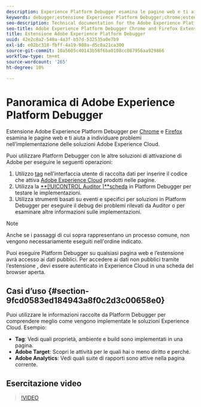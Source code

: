 ```yaml
---
description: Experience Platform Debugger esamina le pagine web e ti aiuta a individuare problemi nell’implementazione delle soluzioni Experience Cloud.
keywords: debugger;estensione Experience Platform Debugger;chrome;estensione
seo-description: Technical documentation for the Adobe Experience Platform Debugger Chrome and Firefox Extension - examine your web pages and understand problems with your Experience Cloud solution mplementations
seo-title: Adobe Experience Platform Debugger Chrome and Firefox Extension
title: Estensione Adobe Experience Platform Debugger
uuid: 42e2c8a2-548a-4a3f-b57d-532535a0e7b9
exl-id: e02bc318-fbff-4a19-980a-d5c0a21ca300
source-git-commit: 10a5605c40143b58f6ba0108cc087956aa929866
workflow-type: tm+mt
source-wordcount: '265'
ht-degree: 10%

---
```


# Panoramica di Adobe Experience Platform Debugger

Estensione Adobe Experience Platform Debugger per [Chrome](https://chrome.google.com/webstore/detail/adobe-experience-cloud-de/ocdmogmohccmeicdhlhhgepeaijenapj) e [Firefox](https://addons.mozilla.org/it/firefox/addon/adobe-experience-platform-dbg/) esamina le pagine web e ti aiuta a individuare problemi nell’implementazione delle soluzioni Adobe Experience Cloud.

Puoi utilizzare Platform Debugger con le altre soluzioni di attivazione di Adobe per eseguire le seguenti operazioni:

1. Utilizzo [tag](../tags/home.md) nell’interfaccia utente di raccolta dati per inserire il codice che attiva [Adobe Experience Cloud](https://experienceleague.adobe.com/docs/core-services/interface/experience-cloud.html?lang=it) prodotti nelle pagine.
1. Utilizza la [**[!UICONTROL Auditor ]**scheda](./auditor/overview.md) in Platform Debugger per testare le implementazioni.
1. Utilizza strumenti basati su eventi e specifici per soluzioni in Platform Debugger per eseguire il debug dei problemi rilevati da Auditor o per esaminare altre informazioni sulle implementazioni.

>[!NOTE]
>
>Anche se i passaggi di cui sopra rappresentano un processo comune, non vengono necessariamente eseguiti nell&#39;ordine indicato.

Puoi eseguire Platform Debugger su qualsiasi pagina web e l’estensione avrà accesso ai dati pubblici. Per accedere ai dati non pubblici tramite l’estensione , devi essere autenticato in Experience Cloud in una scheda del browser aperta.

## Casi d’uso {#section-9fcd0583ed184943a8f0c2d3c00658e0}

Puoi utilizzare le informazioni raccolte da Platform Debugger per comprendere meglio come vengono implementate le soluzioni Experience Cloud. Esempio:

* **Tag**: Vedi quali proprietà, ambiente e build sono implementati in una pagina.
* **Adobe Target**: Scopri le attività per le quali hai o meno diritto e perché.
* **Adobe Analytics**: Vedi quali suite di rapporti sono attive nella pagina corrente.

## Esercitazione video

>[!VIDEO](https://video.tv.adobe.com/v/32156?quality=12&learn=on)
